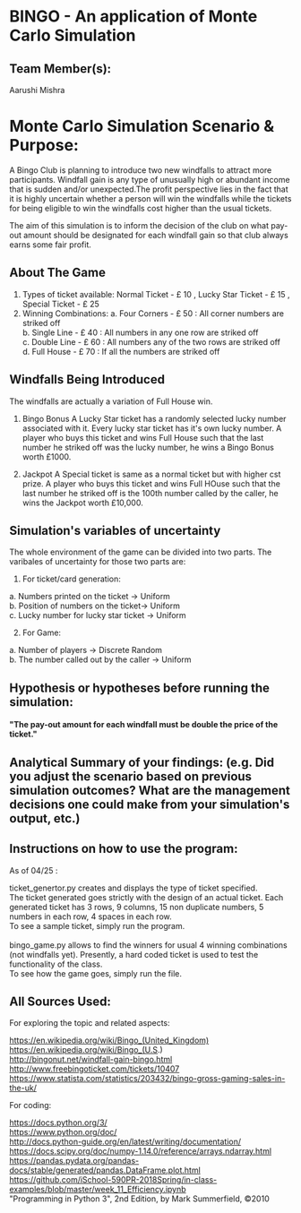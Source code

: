 # BINGO - An application of Monte Carlo Simulation

## Team Member(s):
Aarushi Mishra

# Monte Carlo Simulation Scenario & Purpose:

A Bingo Club is planning to introduce two new windfalls to attract more participants. Windfall gain is any type of unusually high or abundant income that is sudden and/or unexpected.The profit perspective lies in the fact that it is highly uncertain whether a person will win the windfalls while the tickets for being eligible to win the windfalls cost higher than the usual tickets.

The aim of this simulation is to inform the decision of the club on what pay-out amount should be designated for each windfall gain so that club always earns some fair profit.

## About The Game
1. Types of ticket available: Normal Ticket - £ 10 , Lucky Star Ticket - £ 15 , Special Ticket - £ 25
2. Winning Combinations:
    a. Four Corners - £ 50 : All corner numbers are striked off <br />
    b. Single Line - £ 40 : All numbers in any one row are striked off <br />
    c. Double Line - £ 60 : All numbers any of the two rows are striked off <br />
    d. Full House - £ 70 : If all the numbers are striked off <br />

## Windfalls Being Introduced
The windfalls are actually a variation of Full House win.

1. Bingo Bonus
A Lucky Star ticket has a randomly selected lucky number associated with it. Every lucky star ticket has it's own lucky number. A   player who buys this ticket and wins Full House such that the last number he striked off was the lucky number, he wins a Bingo Bonus worth £1000.

2. Jackpot
A Special ticket is same as a normal ticket but with higher cst prize. A player who buys this ticket and wins Full HOuse such that the last number he striked off is the 100th number called by the caller, he wins the Jackpot worth £10,000.  

## Simulation's variables of uncertainty

The whole environment of the game can be divided into two parts. The varibales of uncertainty for those two parts are:

1. For ticket/card generation:

  a. Numbers printed on the ticket -> Uniform <br />
  b. Position of numbers on the ticket->  Uniform <br />
  c. Lucky number for lucky star ticket -> Uniform <br />

2. For Game:

  a. Number of players -> Discrete Random <br />
  b. The number called out by the caller -> Uniform <br />



## Hypothesis or hypotheses before running the simulation:

#### "The pay-out amount for each windfall must be double the price of the ticket." 

## Analytical Summary of your findings: (e.g. Did you adjust the scenario based on previous simulation outcomes?  What are the management decisions one could make from your simulation's output, etc.)

## Instructions on how to use the program:

As of 04/25 : <br />

ticket_genertor.py creates and displays the type of ticket specified. <br />
The ticket generated goes strictly with the design of an actual ticket. Each generated ticket has 3 rows, 9 columns, 15 non duplicate numbers, 5 numbers in each row, 4 spaces in each row.<br />
To see a sample ticket, simply run the program.<br />
<br />
bingo_game.py allows to find the winners for usual 4 winning combinations (not windfalls yet). Presently, a hard coded ticket is used to test the functionality of the class.<br />
To see how the game goes, simply run the file.<br />


## All Sources Used:

For exploring the topic and related aspects:

  https://en.wikipedia.org/wiki/Bingo_(United_Kingdom) <br />
  https://en.wikipedia.org/wiki/Bingo_(U.S.) <br />
  http://bingonut.net/windfall-gain-bingo.html <br />
  http://www.freebingoticket.com/tickets/10407 <br />
  https://www.statista.com/statistics/203432/bingo-gross-gaming-sales-in-the-uk/ <br />

For coding:

https://docs.python.org/3/ <br />
https://www.python.org/doc/ <br />
http://docs.python-guide.org/en/latest/writing/documentation/  <br />
https://docs.scipy.org/doc/numpy-1.14.0/reference/arrays.ndarray.html <br />
https://pandas.pydata.org/pandas-docs/stable/generated/pandas.DataFrame.plot.html <br />
https://github.com/iSchool-590PR-2018Spring/in-class-examples/blob/master/week_11_Efficiency.ipynb <br />
"Programming in Python 3", 2nd Edition, by Mark Summerfield, ©2010

